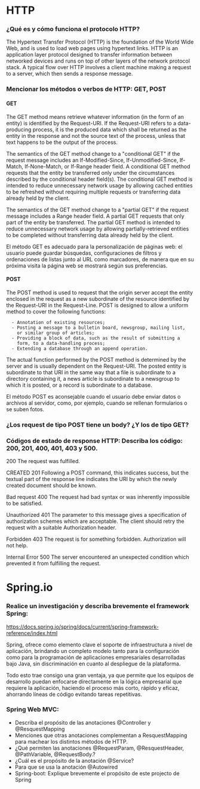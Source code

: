 # HTTP
###  ¿Qué es y cómo funciona el protocolo HTTP?
The Hypertext Transfer Protocol (HTTP) is the foundation of the World Wide Web, and is used to load web pages 
using hypertext links. HTTP is an application layer protocol designed to transfer information between networked 
devices and runs on top of other layers of the network protocol stack. A typical flow over HTTP involves a client 
machine making a request to a server, which then sends a response message.

### Mencionar los métodos o verbos de HTTP: GET, POST
#### GET
The GET method means retrieve whatever information (in the form of an entity) is identified by the Request-URI. 
If the Request-URI refers to a data-producing process, it is the produced data which shall be returned as the entity in 
the response and not the source text of the process, unless that text happens to be the output of the process.

The semantics of the GET method change to a "conditional GET" if the request message includes an 
If-Modified-Since, If-Unmodified-Since, If-Match, If-None-Match, or If-Range header field. A conditional 
GET method requests that the entity be transferred only under the circumstances described by the conditional header field(s). 
The conditional GET method is intended to reduce unnecessary network usage by allowing cached entities to be refreshed without 
requiring multiple requests or transferring data already held by the client.

The semantics of the GET method change to a "partial GET" if the request message includes a Range header field. 
A partial GET requests that only part of the entity be transferred. 
The partial GET method is intended to reduce unnecessary network usage by allowing partially-retrieved entities to be 
completed without transferring data already held by the client.

El método GET es adecuado para la personalización de páginas web: el usuario puede guardar búsquedas, configuraciones 
de filtros y ordenaciones de listas junto al URL como marcadores, de manera que en su próxima visita la página web se 
mostrará según sus preferencias.



#### POST
The POST method is used to request that the origin server accept the entity enclosed in the request as a new subordinate of the resource identified by the Request-URI in the Request-Line. POST is designed to allow a uniform method to cover the following functions:

      - Annotation of existing resources;
      - Posting a message to a bulletin board, newsgroup, mailing list,
        or similar group of articles;
      - Providing a block of data, such as the result of submitting a
        form, to a data-handling process;
      - Extending a database through an append operation.
      
The actual function performed by the POST method is determined by the server and is usually dependent on the Request-URI. 
The posted entity is subordinate to that URI in the same way that a file is subordinate to a directory containing 
it, a news article is subordinate to a newsgroup to which it is posted, or a record is subordinate to a database.

El método POST es aconsejable cuando el usuario debe enviar datos o archivos al servidor, 
como, por ejemplo, cuando se rellenan formularios o se suben fotos.

### ¿Los request de tipo POST tiene un body? ¿Y los de tipo GET?


### Códigos de estado de response HTTP: Describa los código: 200, 201, 400, 401, 403 y 500.
200
The request was fulfilled.

CREATED 201
Following a POST command, this indicates success, but the textual part of the response line indicates the URI by which 
the newly created document should be known.

Bad request 400
The request had bad syntax or 
was inherently impossible to be satisfied.

Unauthorized 401
The parameter to this message gives a specification of authorization schemes which are acceptable. The client should 
retry the request with a suitable Authorization header.

Forbidden 403
The request is for something forbidden. Authorization will not help.

Internal Error 500
The server encountered an unexpected condition which prevented it from fulfilling the request.

# Spring.io
### Realice un investigación y describa brevemente el framework Spring:
https://docs.spring.io/spring/docs/current/spring-framework-reference/index.html

Spring, ofrece como elemento clave el soporte de infraestructura a nivel de aplicación, brindando un completo modelo 
tanto para la configuración como para la programación de aplicaciones empresariales desarrolladas bajo Java, sin 
discriminación en cuanto al despliegue de la plataforma.

Todo esto trae consigo una gran ventaja, ya que permite que los equipos de desarrollo puedan enfocarse directamente en 
la lógica empresarial que requiere la aplicación, haciendo el proceso más corto, rápido y eficaz, ahorrando líneas de 
código evitando tareas repetitivas.

### Spring Web MVC:
* Describa el propósito de las anotaciones @Controller y @ResquestMapping
* Menciones que otras anotaciones complementan a ResquestMapping para
machear los distintos métodos de HTTP.
* ¿Qué permiten las anotaciones @RequestParam, @ResquestHeader,
@PathVariable, @RequestBody.?
* ¿Cuál es el propósito de la anotación @Service?
* Para que se usa la anotación @Autowired
* Spring-boot: Explique brevemente el propósito de este projecto de Spring
